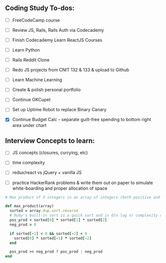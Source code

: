 ## Coding Study To-dos:
- [ ] FreeCodeCamp course
- [ ] Review JS, Rails, Rails Auth via Codecademy
- [ ] Finish Codecademy Learn ReactJS Courses
- [ ] Learn Python
- [ ] Rails Reddit Clone
- [ ] Redo JS projects from CNIT 132 & 133 & upload to Github
- [ ] Learn Machine Learning
- [ ] Create & polish personal portfolio
- [ ] Continue OKCupet
- [ ] Set up Uptime Robot to replace Binary Canary
- [x] Continue Budget Calc - separate guilt-free spending to bottom right area under chart


## Interview Concepts to learn:
- [ ] JS concepts (closures, currying, etc)
- [ ] time complexity
- [ ] redux/react vs jQuery + vanilla JS
- [ ] practice HackerRank problems & write them out on paper to simulate white-boarding and proper allocation of space


```Ruby
# Max product of 3 integers in an array of integers (both positive and negative)

def max_product(array)
  sorted = array.dup.sort.reverse
  # Ruby's built-in sort is a quick sort and is O(n log n) complexity on average
  pos_prod = sorted[0] * sorted[1] * sorted[2]
  neg_prod = 0

  if sorted[-1] < 0 && sorted[-2] < 0
    sorted[0] * sorted[-1] * sorted[-2]
  end

  pos_prod >= neg_prod ? pos_prod : neg_prod
end
```

